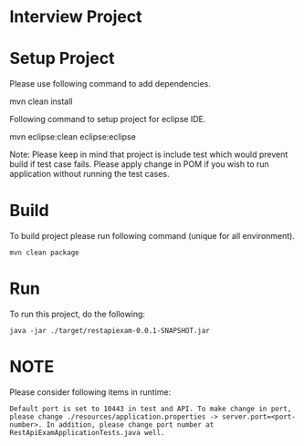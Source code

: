 Interview Project
==================

# Setup Project

Please use following command to add dependencies.

mvn clean install



Following command to setup project for eclipse IDE.

mvn eclipse:clean eclipse:eclipse


Note: Please keep in mind that project is include test which would prevent build if test case fails. Please apply change in POM if you wish to run application without running the test cases.

# Build

To build project please run following command (unique for all environment).

    mvn clean package
  
    

# Run

To run this project, do the following:

    java -jar ./target/restapiexam-0.0.1-SNAPSHOT.jar


# NOTE
Please consider following items in runtime:

	Default port is set to 10443 in test and API. To make change in port, please change ./resources/application.properties -> server.port=<port-number>. In addition, please change port number at RestApiExamApplicationTests.java well.
